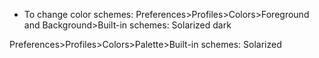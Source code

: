 - To change color schemes:
Preferences>Profiles>Colors>Foreground and Background>Built-in schemes: Solarized dark

Preferences>Profiles>Colors>Palette>Built-in schemes: Solarized
